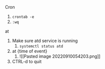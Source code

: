 Cron
1. `crontab -e`
2. `:wq`

at
1. Make sure atd service is running
	1. `systemctl status atd`
2. at {time of event}
	1. ![[Pasted image 20220910054203.png]]
3. CTRL-d to quit
